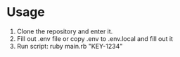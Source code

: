 # Usage
1. Clone the repository and enter it.
2. Fill out .env file or copy .env to .env.local and fill out it
3. Run script: ruby main.rb "KEY-1234"
